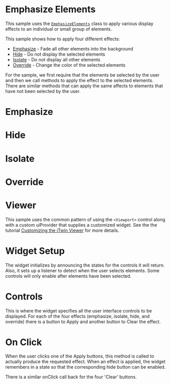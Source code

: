 # Emphasize Elements

This sample uses the [`EmphasizeElements`](https://www.itwinjs.org/reference/imodeljs-frontend/rendering/emphasizeelements/) class to apply various display effects to an individual or small group of elements.

This sample shows how to apply four different effects:

- [Emphasize](/?step=EMPHASIZE) \- Fade all other elements into the background
- [Hide](/?step=HIDE) \- Do not display the selected elements
- [Isolate](/?step=ISOLATE) \- Do not display all other elements
- [Override](/?step=OVERRIDE) \- Change the color of the selected elements

For the sample, we first require that the elements be selected by the user and then we call methods to apply the effect to the selected elements.  There are similar methods that can apply the same affects to elements that have not been selected by the user.

[_metadata_:annotation]:- "API"

# Emphasize
[_metadata_:minor]:- "true"
[_metadata_:annotation]:- "EMPHASIZE"

# Hide
[_metadata_:minor]:- "true"
[_metadata_:annotation]:- "HIDE"

# Isolate
[_metadata_:minor]:- "true"
[_metadata_:annotation]:- "ISOLATE"

# Override
[_metadata_:minor]:- "true"
[_metadata_:annotation]:- "OVERRIDE"

# Viewer

This sample uses the common pattern of using the `<Viewport>` control along with a custom uiProvider that supplies a customized widget.  See the the tutorial [Customizing the iTwin Viewer](https://developer.bentley.com/tutorials/itwin-viewer-hello-world/#your-first-ui-widget) for more details.

[_metadata_:annotation]:- "VIEWER"

# Widget Setup

The widget initializes by announcing the states for the controls it will return.  Also, it sets up a listener to detect when the user selects elements.  Some controls will only enable after elements have been selected.

[_metadata_:annotation]:- "WIDGET_SETUP"

# Controls

This is where the widget specifies all the user interface controls to be displayed.  For each of the four effects (emphasize, isolate, hide, and override) there is a button to Apply and another button to Clear the effect.

[_metadata_:annotation]:- "CONTROLS"

# On Click

When the user clicks one of the Apply buttons, this method is called to actually produce the requested effect.  When an effect is applied, the widget remembers in a state so that the corresponding hide button can be enabled.

There is a similar onClick call back for the four 'Clear' buttons.

[_metadata_:annotation]:- "ON_CLICK_ACTION"
